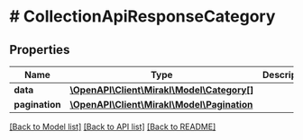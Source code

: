 # # CollectionApiResponseCategory

## Properties

Name | Type | Description | Notes
------------ | ------------- | ------------- | -------------
**data** | [**\OpenAPI\Client\Mirakl\Model\Category[]**](Category.md) |  |
**pagination** | [**\OpenAPI\Client\Mirakl\Model\Pagination**](Pagination.md) |  | [optional]

[[Back to Model list]](../../README.md#models) [[Back to API list]](../../README.md#endpoints) [[Back to README]](../../README.md)
